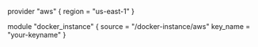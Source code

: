 
provider "aws" {
  region = "us-east-1"
}

module "docker_instance" {
    source = "<github-username>/docker-instance/aws"
    key_name = "your-keyname"
}